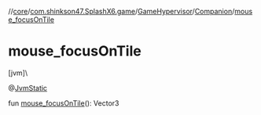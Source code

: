 //[core](../../../../index.md)/[com.shinkson47.SplashX6.game](../../index.md)/[GameHypervisor](../index.md)/[Companion](index.md)/[mouse_focusOnTile](mouse_focus-on-tile.md)

# mouse_focusOnTile

[jvm]\

@[JvmStatic](https://kotlinlang.org/api/latest/jvm/stdlib/kotlin.jvm/-jvm-static/index.html)

fun [mouse_focusOnTile](mouse_focus-on-tile.md)(): Vector3

